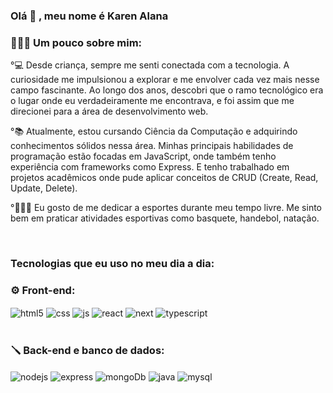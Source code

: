 ### Olá 👋 , meu nome é Karen Alana 

### 👩🏻‍💻 Um pouco sobre mim:

<div style="display: inline_block">
 <p>°💻 Desde criança, sempre me senti conectada com a tecnologia. A curiosidade me impulsionou a explorar e me envolver cada vez mais nesse campo fascinante. Ao longo dos anos, descobri que o ramo tecnológico era o lugar onde eu verdadeiramente me encontrava, e foi assim que me direcionei para a área de desenvolvimento web. </p>
 <p>°📚 Atualmente, estou cursando Ciência da Computação e adquirindo conhecimentos sólidos nessa área. Minhas principais habilidades de programação estão focadas em JavaScript, onde também tenho experiência com frameworks como Express. E tenho trabalhado em projetos acadêmicos onde pude aplicar conceitos de CRUD (Create, Read, Update, Delete). </p>
 <p>°🏊🏻‍♀️ Eu gosto de me dedicar a esportes durante meu tempo livre. Me sinto bem em praticar atividades esportivas como basquete, handebol, natação.  </p>
</div><br/>

### Tecnologias que eu uso no meu dia a dia:

### ⚙️ Front-end:
<div style="display: inline_block">
  <img align="center" alt="html5" src="https://img.shields.io/badge/HTML5-E34F26?style=for-the-badge&logo=html5&logoColor=white" />
  <img align="center" alt="css" src="https://img.shields.io/badge/CSS3-1572B6?style=for-the-badge&logo=css3&logoColor=white" />
  <img align="center" alt="js" src="https://img.shields.io/badge/JavaScript-F7DF1E?style=for-the-badge&logo=javascript&logoColor=black" />
  <img align="center" alt="react" src="https://img.shields.io/badge/React-20232A?style=for-the-badge&logo=react&logoColor=61DAFB" />
  <img align="center" alt="next" src="https://img.shields.io/badge/next.js-000000?style=for-the-badge&logo=nextdotjs&logoColor=white" />
  <img align="center" alt="typescript" src="https://img.shields.io/badge/TypeScript-3178C6?style=for-the-badge&logo=typescript&logoColor=white" />
</div><br/>

### 🪛 Back-end e banco de dados:
<div style="display: inline_block">
  <img align="center" alt="nodejs" src="https://img.shields.io/badge/Node.js-43853D?style=for-the-badge&logo=node.js&logoColor=white" />
  <img align="center" alt="express" src="https://img.shields.io/badge/Express.js-404D59?style=for-the-badge" />
  <img align="center" alt="mongoDb" src="https://img.shields.io/badge/MongoDB-4EA94B?style=for-the-badge&logo=mongodb&logoColor=white" />
  <img align="center" alt="java" src="https://img.shields.io/badge/Java-ED8B00?style=for-the-badge&logo=openjdk&logoColor=white" />
  <img align="center" alt="mysql" src="https://img.shields.io/badge/MySQL-73618F?style=for-the-badge&logo=mysql&logoColor=white" />
</div><br/>



